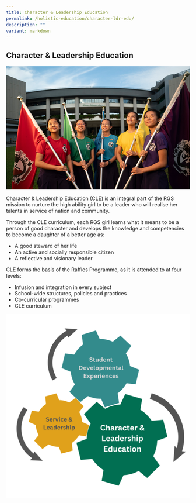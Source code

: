 ```yaml
---
title: Character & Leadership Education
permalink: /holistic-education/character-ldr-edu/
description: ""
variant: markdown
---
```

## Character &amp; Leadership Education

![RGS House Captains](/images/captains.png)

Character &amp; Leadership Education (CLE) is an integral part of the RGS mission to nurture the high ability girl to be a leader who will realise her talents in service of nation and community. 

Through the CLE curriculum, each RGS girl learns what it means to be a person of good character and develops the knowledge and competencies to become a daughter of a better age as:

*   A good steward of her life
*   An active and socially responsible citizen
*   A reflective and visionary leader

CLE forms the basis of the Raffles Programme, as it is attended to at four levels:

*   Infusion and integration in every subject
*   School-wide structures, policies and practices
*   Co-curricular programmes
*   CLE curriculum

![](/images/CLE_Model_2023.png)